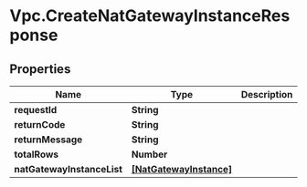 # Vpc.CreateNatGatewayInstanceResponse

## Properties
Name | Type | Description | Notes
------------ | ------------- | ------------- | -------------
**requestId** | **String** |  | [optional] 
**returnCode** | **String** |  | [optional] 
**returnMessage** | **String** |  | [optional] 
**totalRows** | **Number** |  | [optional] 
**natGatewayInstanceList** | [**[NatGatewayInstance]**](NatGatewayInstance.md) |  | [optional] 


